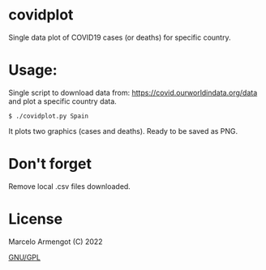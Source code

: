 # covidplot
Single data plot of COVID19 cases (or deaths) for specific country.

# Usage:
Single script to download data from: https://covid.ourworldindata.org/data and plot a specific country data.
```
$ ./covidplot.py Spain
```
It plots two graphics (cases and deaths). Ready to be saved as PNG.

# Don't forget
Remove local .csv files downloaded.

# License

Marcelo Armengot (C) 2022

[GNU/GPL](https://www.gnu.org/licenses/gpl-3.0.html)